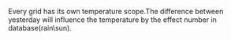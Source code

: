 Every grid has its own temperature scope.The difference between yesterday will influence the temperature by the effect number in database(rain\sun).
